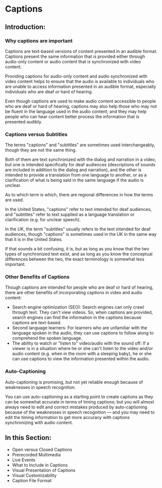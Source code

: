 # Captions

## Introduction:

### Why captions are important

Captions are text-based versions of content presented in an audible format. Captions present the same information that is provided either through audio-only content or audio content that is synchronized with video content. 

Providing captions for audio-only content and audio synchronized with video content helps to ensure that the audio is available to individuals who are unable to access information presented in an audible format, especially individuals who are deaf or hard of hearing. 

Even though captions are used to make audio content accessible to people who are deaf or hard of hearing, captions may also help those who may not be fluent in the language used in the audio content; and they may help people who can hear content better process the information that is presented audibly.

### Captions versus Subtitles

The terms "captions" and "subtitles" are sometimes used interchangeably, though they are not the same thing. 

Both of them are text synchronized with the dialog and narration in a video, but one is intended specifically for deaf audiences (descriptions of sounds are included in addition to the dialog and narration), and the other is intended to provide a translation from one language to another, or as a clarification of what is being said in the same language if the audio is unclear. 

As to which term is which, there are regional differences in how the terms are used.

In the United States, "captions" refer to text intended for deaf audiences, and "subtitles" refer to text supplied as a language translation or clarification (e.g. for unclear speech).

In the UK, the term "subtitles" usually refers to the text intended for deaf audiences, though "captions" is sometimes used in the UK in the same way that it is in the United States.

If that sounds a bit confusing, it is, but as long as you know that the two types of synchronized text exist, and as long as you know the conceptual differences between the two, the exact terminology is somewhat less important.

### Other Benefits of Captions

Though captions are intended for people who are deaf or hard of hearing, there are other benefits of incorporating captions in video and audio content:

- Search engine optimization (SEO): Search engines can only crawl through text. They can't view videos. So, when captions are provided, search engines can find the information in the captions because captions are text-based.
- Second language learners: For learners who are unfamiliar with the language spoken in the audio, they can use captions to follow along to comprehend the spoken language.
- The ability to watch or "listen to" video/audio with the sound off: If a viewer is in a situation where he or she can't listen to the video and/or audio content (e.g. when in the room with a sleeping baby), he or she can use captions to view the information presented within the audio.

### Auto-Captioning

Auto-captioning is promising, but not yet reliable enough because of weaknesses in speech recognition.

You can use auto-captioning as a starting point to create captions as they can be somewhat accurate in terms of timing captions; but you will almost always need to edit and correct mistakes produced by auto-captioning because of the weaknesses in speech recognition — and you may need to edit the timing information to get more accuracy with captions synchronizing with audio content.

## In this Section:

- Open versus Closed Captions
- Prerecorded Multimedia
- Live Events
- What to Include in Captions
- Visual Presentation of Captions
- Visual Customizability
- Caption File Format
